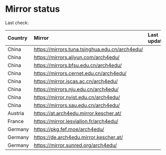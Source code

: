 <script src="./time.js"></script>
# Mirror status
Last check: <script type="text/javascript">localize(1724344107.1209767);</script>

|Country|Mirror|Last update|
|:------|:-----|:----------|
|China|https://mirrors.tuna.tsinghua.edu.cn/arch4edu/|<script type="text/javascript">localize(1724308730);</script>|
|China|https://mirrors.aliyun.com/arch4edu/|<script type="text/javascript">localize(1724308730);</script>|
|China|https://mirrors.bfsu.edu.cn/arch4edu/|<script type="text/javascript">localize(1724308730);</script>|
|China|https://mirrors.cernet.edu.cn/arch4edu/|<script type="text/javascript">localize(1724308730);</script>|
|China|https://mirror.iscas.ac.cn/arch4edu/|<script type="text/javascript">localize(1724308730);</script>|
|China|https://mirrors.nju.edu.cn/arch4edu/|<script type="text/javascript">localize(1724265560);</script>|
|China|https://mirror.nyist.edu.cn/arch4edu/|<script type="text/javascript">localize(1724308730);</script>|
|China|https://mirrors.sau.edu.cn/arch4edu/|<script type="text/javascript">localize(1724308730);</script>|
|Austria|https://at.arch4edu.mirror.kescher.at/|<script type="text/javascript">localize(1724308730);</script>|
|France|https://mirror.lesviallon.fr/arch4edu/|<script type="text/javascript">localize(1724308730);</script>|
|Germany|https://pkg.fef.moe/arch4edu/|<script type="text/javascript">localize(1724308730);</script>|
|Germany|https://de.arch4edu.mirror.kescher.at/|<script type="text/javascript">localize(1724308730);</script>|
|Germany|https://mirror.sunred.org/arch4edu/|<script type="text/javascript">localize(1724308730);</script>|

<script src="./tablefilter/tablefilter.js"></script>
<script src="./table.js"></script>